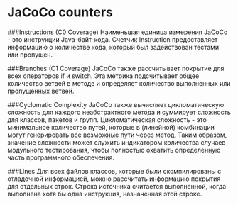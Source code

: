 # JaCoCo counters #

###Instructions (C0 Coverage)
Наименьшая единица измерения JaCoCo - это инструкции Java-байт-кода. Счетчик Instruction предоставляет информацию о количестве кода, который был задействован тестами или пропущен.

###Branches (C1 Coverage)
JaCoCo также рассчитывает покрытие для всех операторов if и switch. Эта метрика подсчитывает общее количество ветвей в методе и определяет количество выполненных или пропущенных ветвей.

###Cyclomatic Complexity
JaCoCo также вычисляет цикломатическую сложность для каждого неабстрактного метода и суммирует сложность для классов, пакетов и групп. Цикломатическая сложность - это минимальное количество путей, которые в (линейной) комбинации могут генерировать все возможные пути через метод. Таким образом, значение сложности может служить индикатором количества случаев модульного тестирования, чтобы полностью охватить определенную часть программного обеспечения.

###Lines
Для всех файлов классов, которые были скомпилированы с отладочной информацией, можно рассчитать информацию покрытия для отдельных строк. Строка источника считается выполненной, когда выполнена хотя бы одна инструкция, назначенная этой строке.